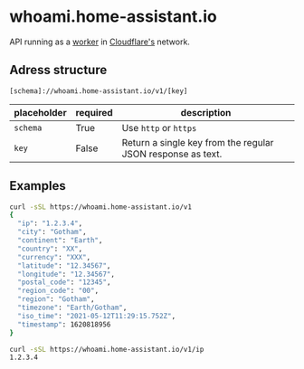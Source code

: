 # whoami.home-assistant.io

API running as a [worker](https://workers.cloudflare.com/) in [Cloudflare's](https://www.cloudflare.com/) network.

## Adress structure

`[schema]://whoami.home-assistant.io/v1/[key]`

| placeholder | required | description                                                 |
| ----------- | -------- | ----------------------------------------------------------- |
| `schema`    | True     | Use `http` or `https`                                       |
| `key`       | False    | Return a single key from the regular JSON response as text. |

## Examples

```bash
curl -sSL https://whoami.home-assistant.io/v1
{
  "ip": "1.2.3.4",
  "city": "Gotham",
  "continent": "Earth",
  "country": "XX",
  "currency": "XXX",
  "latitude": "12.34567",
  "longitude": "12.34567",
  "postal_code": "12345",
  "region_code": "00",
  "region": "Gotham",
  "timezone": "Earth/Gotham",
  "iso_time": "2021-05-12T11:29:15.752Z",
  "timestamp": 1620818956
}
```

```bash
curl -sSL https://whoami.home-assistant.io/v1/ip
1.2.3.4
```
